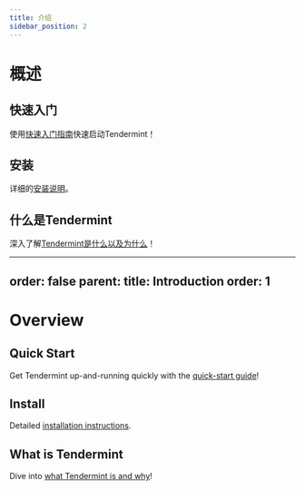 ```yaml
---
title: 介绍
sidebar_position: 2
---
```


# 概述

## 快速入门

使用[快速入门指南](./quick-start.md)快速启动Tendermint！

## 安装

详细的[安装说明](./install.md)。

## 什么是Tendermint

深入了解[Tendermint是什么以及为什么](./what-is-tendermint.md)！


---
order: false
parent:
  title: Introduction
  order: 1
---

# Overview

## Quick Start

Get Tendermint up-and-running quickly with the [quick-start guide](./quick-start.md)!

## Install

Detailed [installation instructions](./install.md).

## What is Tendermint

Dive into [what Tendermint is and why](./what-is-tendermint.md)!
